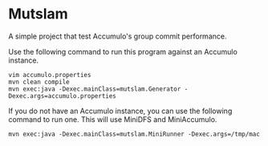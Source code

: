 Mutslam
=======

A simple project that test Accumulo's group commit performance.  

Use the following command to run this program against an Accumulo instance.

```
vim accumulo.properties
mvn clean compile
mvn exec:java -Dexec.mainClass=mutslam.Generator -Dexec.args=accumulo.properties
```

If you do not have an Accumulo instance, you can use the following command to
run one.  This will use MiniDFS and MiniAccumulo.

```
mvn exec:java -Dexec.mainClass=mutslam.MiniRunner -Dexec.args=/tmp/mac
```
